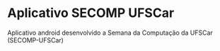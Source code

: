 # Aplicativo SECOMP UFSCar
Aplicativo android desenvolvido a Semana da Computação da UFSCar (SECOMP-UFSCar)

